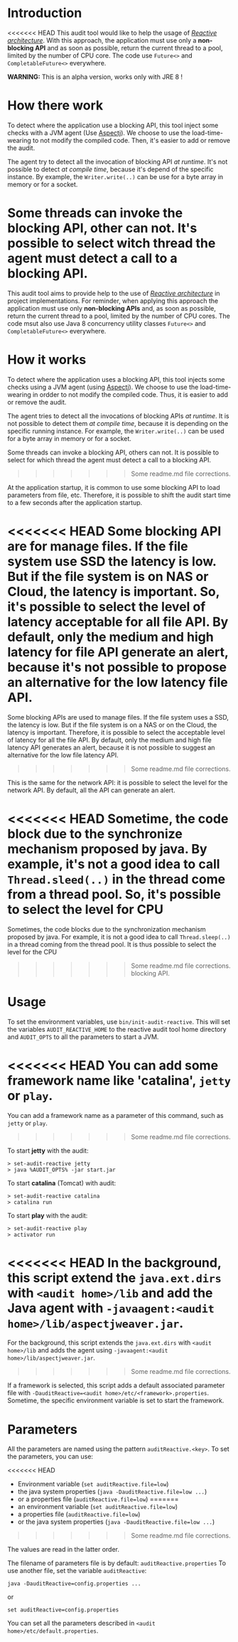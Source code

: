 # Introduction
<<<<<<< HEAD
This audit tool would like to help the usage of *[Reactive architecture](http://www.reactivemanifesto.org/)*.
With this approach, the application must use only a **non-blocking API** and
as soon as possible, return the current thread to a pool, limited by the number of CPU core.
The code use `Future<>` and `CompletableFuture<>` everywhere.

**WARNING:** This is an alpha version, works only with JRE 8 !

# How there work
To detect where the application use a blocking API, this tool inject some
checks with a JVM agent (Use [Aspectj](https://www.eclipse.org/aspectj/)).
We choose to use the load-time-wearing to not modify the compiled code.
Then, it's easier to add or remove the audit.

The agent try to detect all the invocation of blocking API *at runtime*.
It's not possible to detect *at compile time*, because it's depend of the specific
instance. By example, the `Writer.write(..)` can be use for a byte array in memory
or for a socket.

Some threads can invoke the blocking API, other can not. It's possible
to select witch thread the agent must detect a call to a blocking API.
=======
This audit tool aims to provide help to the use of *[Reactive architecture](http://www.reactivemanifesto.org/)* in project implementations.
For reminder, when applying this approach the application must use only **non-blocking APIs** and,
as soon as possible, return the current thread to a pool, limited by the number of CPU cores.
The code msut also use Java 8 concurrency utility classes `Future<>` and `CompletableFuture<>` everywhere.

# How it works
To detect where the application uses a blocking API, this tool injects some
checks using a JVM agent (using [Aspectj](https://www.eclipse.org/aspectj/)).
We choose to use the load-time-wearing in ordder to not modify the compiled code.
Thus, it is easier to add or remove the audit.

The agent tries to detect all the invocations of blocking APIs *at runtime*.
It is not possible to detect them *at compile time*, because it is depending on the specific running
instance. For example, the `Writer.write(..)` can be used for a byte array in memory
or for a socket.

Some threads can invoke a blocking API, others can not. It is possible
to select for which thread the agent must detect a call to a blocking API.
>>>>>>> Some readme.md file corrections.

At the application startup, it is common to use some blocking API to load parameters from file, etc.
Therefore, it is possible to shift the audit start time to a few seconds after the application startup.

<<<<<<< HEAD
Some blocking API are for manage files. If the file system use SSD
the latency is low. But if the file system is on NAS or Cloud, the latency is important.
So, it's possible to select the level of latency acceptable for all file API.
By default, only the medium and high latency for file API generate an alert, because it's not possible
to propose an alternative for the low latency file API.
=======
Some blocking APIs are used to manage files. If the file system uses a SSD,
the latency is low. But if the file system is on a NAS or on the Cloud, the latency is important.
Therefore, it is possible to select the acceptable level of latency for all the file API.
By default, only the medium and high file latency API generates an alert, because it is not possible
to suggest an alternative for the low file latency API.
>>>>>>> Some readme.md file corrections.

This is the same for the network API: it is possible to select the level for the network API.
By default, all the API can generate an alert.

<<<<<<< HEAD
Sometime, the code block due to the synchronize mechanism proposed by java.
By example, it's not a good idea to call `Thread.sleed(..)` in the thread
come from a thread pool. So, it's possible to select the level for CPU 
=======
Sometimes, the code blocks due to the synchronization mechanism proposed by java.
For example, it is not a good idea to call `Thread.sleep(..)` in a thread
coming from the thread pool. It is thus possible to select the level for the CPU 
>>>>>>> Some readme.md file corrections.
blocking API. 

# Usage
To set the environment variables, use `bin/init-audit-reactive`.
This will set the variables `AUDIT_REACTIVE_HOME` to the reactive audit tool home directory
and `AUDIT_OPTS` to all the parameters to start a JVM.

<<<<<<< HEAD
You can add some framework name like 'catalina', `jetty` or `play`.
=======
You can add a framework name as a parameter of this command, such as `jetty` or `play`.
>>>>>>> Some readme.md file corrections.

To start **jetty** with the audit:

    > set-audit-reactive jetty
    > java %AUDIT_OPTS% -jar start.jar

To start **catalina** (Tomcat) with audit:

    > set-audit-reactive catalina
    > catalina run

To start **play** with the audit:

    > set-audit-reactive play
    > activator run

<<<<<<< HEAD
In the background, this script extend the `java.ext.dirs` with `<audit home>/lib`
and add the Java agent with `-javaagent:<audit home>/lib/aspectjweaver.jar`.
=======
For the background, this script extends the `java.ext.dirs` with `<audit home>/lib`
and adds the agent using `-javaagent:<audit home>/lib/aspectjweaver.jar`.
>>>>>>> Some readme.md file corrections.

If a framework is selected, this script adds a default associated parameter file
with `-DauditReactive=<audit home>/etc/<framework>.properties`.
Sometime, the specific environment variable is set to start the framework.

# Parameters
All the parameters are named using the pattern `auditReactive.<key>`.
To set the parameters, you can use:

<<<<<<< HEAD
* Environment variable (`set auditReactive.file=low`)
* the java system properties (`java -DauditReactive.file=low ...`)
* or a properties file (`auditReactive.file=low`)
=======
* an environment variable (`set auditReactive.file=low`)
* a properties file (`auditReactive.file=low`)
* or the java system properties (`java -DauditReactive.file=low ...`)
>>>>>>> Some readme.md file corrections.

The values are read in the latter order.

The filename of parameters file is by default: `auditReactive.properties`
To use another file, set the variable `auditReactive`:

    java -DauditReactive=config.properties ...
    
or

    set auditReactive=config.properties

You can set all the parameters described in `<audit home>/etc/default.properties`.

